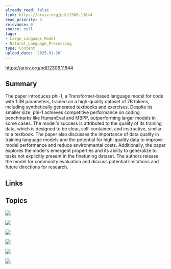```yaml
---
already_read: false
link: https://arxiv.org/pdf/2306.11644
read_priority: 3
relevance: 0
source: null
tags:
- Large_Language_Model
- Natural_Language_Processing
type: Content
upload_date: '2025-01-28'
---
```


https://arxiv.org/pdf/2306.11644
## Summary

The paper introduces phi-1, a Transformer-based language model for code with 1.3B parameters, trained on a high-quality dataset of 7B tokens, including synthetically generated textbooks and exercises. Despite its smaller size, phi-1 achieves competitive performance on coding benchmarks like HumanEval and MBPP, outperforming larger models in some cases. The model's success is attributed to the quality of its training data, which is designed to be clear, self-contained, and instructive, similar to a textbook. The paper also discusses the importance of data quality in training language models and the potential for high-quality data to improve model performance and reduce environmental costs. Additionally, the paper explores the model's emergent properties and its ability to generalize to tasks not explicitly present in the finetuning dataset. The authors release the model for community evaluation and discuss potential limitations and future directions for research.
## Links


## Topics

![](topics/Model/Phi)

![](topics/Dataset/CodeTextbook)

![](topics/Dataset/CodeExercises)

![](topics/Concept/Emergent%20Properties)

![](topics/Concept/Data%20Pruning)

![](topics/Concept/Scaling%20Laws)